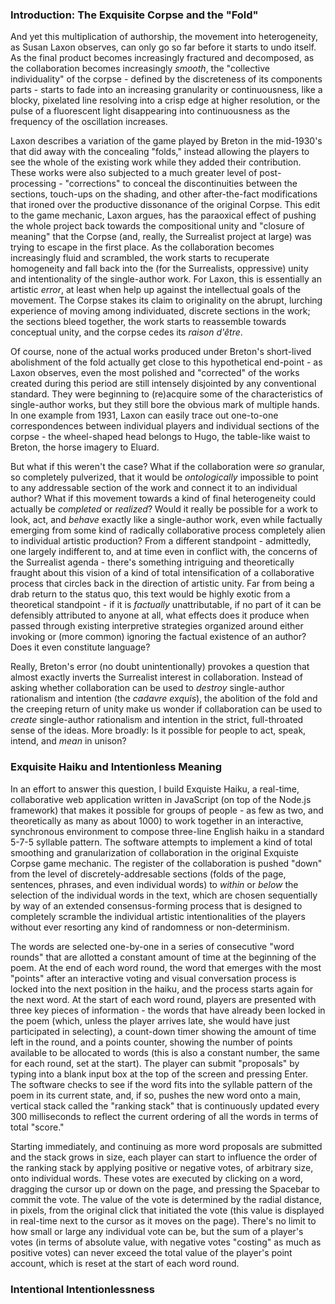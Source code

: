 ### Introduction: The Exquisite Corpse and the "Fold"

And yet this multiplication of authorship, the movement into heterogeneity, as Susan Laxon observes, can only go so far before it starts to undo itself. As the final product becomes increasingly fractured and decomposed, as the collaboration becomes increasingly _smooth_, the "collective individuality" of the corpse - defined by the discreteness of its components parts - starts to fade into an increasing granularity or continuousness, like a blocky, pixelated line resolving into a crisp edge at higher resolution, or the pulse of a fluorescent light disappearing into continuousness as the frequency of the oscillation increases.

Laxon describes a variation of the game played by Breton in the mid-1930's that did away with the concealing "folds," instead allowing the players to see the whole of the existing work while they added their contribution. These works were also subjected to a much greater level of post-processing - "corrections" to conceal the discontinuities between the sections, touch-ups on the shading, and other after-the-fact modifications that ironed over the productive dissonance of the original Corpse. This edit to the game mechanic, Laxon argues, has the paraoxical effect of pushing the whole project back towards the compositional unity and "closure of meaning" that the Corpse (and, really, the Surrealist project at large) was trying to escape in the first place. As the collaboration becomes increasingly fluid and scrambled, the work starts to recuperate homogeneity and fall back into the (for the Surrealists, oppressive) unity and intentionality of the single-author work. For Laxon, this is essentially an artistic _error_, at least when help up against the intellectual goals of the movement. The Corpse stakes its claim to originality on the abrupt, lurching experience of moving among individuated, discrete sections in the work; the sections bleed together, the work starts to reassemble towards conceptual unity, and the corpse cedes its _raison d'être_.

Of course, none of the actual works produced under Breton's short-lived abolishment of the fold actually get close to this hypothetical end-point - as Laxon observes, even the most polished and "corrected" of the works created during this period are still intensely disjointed by any conventional standard. They were beginning to (re)acquire some of the characteristics of single-author works, but they still bore the obvious mark of multiple hands. In one example from 1931, Laxon can easily trace out one-to-one correspondences between individual players and individual sections of the corpse - the wheel-shaped head belongs to Hugo, the table-like waist to Breton, the horse imagery to Eluard.

But what if this weren't the case? What if the collaboration were _so_ granular, so completely pulverized, that it would be _ontologically_ impossible to point to any addressable section of the work and connect it to an individual author? What if this movement towards a kind of final heterogeneity could actually be _completed_ or _realized_? Would it really be possible for a work to look, act, and _behave_ exactly like a single-author work, even while factually emerging from some kind of radically collaborative process completely alien to individual artistic production? From a different standpoint - admittedly, one largely indifferent to, and at time even in conflict with, the concerns of the Surrealist agenda - there's something intriguing and theoretically fraught about this vision of a kind of total intensification of a collaborative process that circles back in the direction of artistic unity. Far from being a drab return to the status quo, this text would be highly exotic from a theoretical standpoint - if it is _factually_ unattributable, if no part of it can be defensibly attributed to anyone at all, what effects does it produce when passed through existing interpretive strategies organized around either invoking or (more common) ignoring the factual existence of an author? Does it even constitute language?

Really, Breton's error (no doubt unintentionally) provokes a question that almost exactly inverts the Surrealist interest in collaboration. Instead of asking whether collaboration can be used to _destroy_ single-author rationalism and intention (the _cadavre exquis_), the abolition of the fold and the creeping return of unity make us wonder if collaboration can be used to _create_ single-author rationalism and intention in the strict, full-throated sense of the ideas. More broadly: Is it possible for people to act, speak, intend, and _mean_ in unison?

### Exquisite Haiku and Intentionless Meaning

In an effort to answer this question, I build Exquiste Haiku, a real-time, collaborative web application written in JavaScript (on top of the Node.js framework) that makes it possible for groups of people - as few as two, and theoretically as many as about 1000) to work together in an interactive, synchronous environment to compose three-line English haiku in a standard 5-7-5 syllable pattern. The software attempts to implement a kind of total smoothing and granularization of collaboration in the original Exquiste Corpse game mechanic. The register of the collaboration is pushed "down" from the level of discretely-addresable sections (folds of the page, sentences, phrases, and even individual words) to _within_ or _below_ the selection of the individual words in the text, which are chosen sequentially by way of an extended consensus-forming process that is designed to completely scramble the individual artistic intentionalities of the players without ever resorting any kind of randomness or non-determinism.

The words are selected one-by-one in a series of consecutive "word rounds" that are allotted a constant amount of time at the beginning of the poem. At the end of each word round, the word that emerges with the most "points" after an interactive voting and visual conversation process is locked into the next position in the haiku, and the process starts again for the next word. At the start of each word round, players are presented with three key pieces of information - the words that have already been locked in the poem (which, unless the player arrives late, she would have just participated in selecting), a count-down timer showing the amount of time left in the round, and a points counter, showing the number of points available to be allocated to words (this is also a constant number, the same for each round, set at the start). The player can submit "proposals" by typing into a blank input box at the top of the screen and pressing Enter. The software checks to see if the word fits into the syllable pattern of the poem in its current state, and, if so, pushes the new word onto a main, vertical stack called the "ranking stack" that is continuously updated every 300 milliseconds to reflect the current ordering of all the words in terms of total "score."

Starting immediately, and continuing as more word proposals are submitted and the stack grows in size, each player can start to influence the order of the ranking stack by applying positive or negative votes, of arbitrary size, onto individual words. These votes are executed by clicking on a word, dragging the cursor up or down on the page, and pressing the Spacebar to commit the vote. The value of the vote is determined by the radial distance, in pixels, from the original click that initiated the vote (this value is displayed in real-time next to the cursor as it moves on the page). There's no limit to how small or large any individual vote can be, but the sum of a player's votes (in terms of absolute value, with negative votes "costing" as much as positive votes) can never exceed the total value of the player's point account, which is reset at the start of each word round.




### Intentional Intentionlessness
